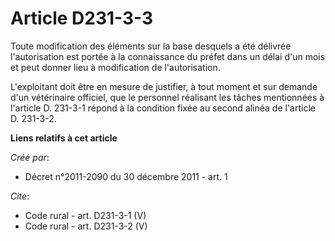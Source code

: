 # Article D231-3-3

Toute modification des éléments sur la base desquels a été délivrée l'autorisation est portée à la connaissance du préfet
dans un délai d'un mois et peut donner lieu à modification de l'autorisation. 

L'exploitant doit être en mesure de justifier, à tout moment et sur demande d'un vétérinaire officiel, que le personnel
réalisant les tâches mentionnées à l'article D. 231-3-1 répond à la condition fixée au second alinéa de l'article D. 231-3-2.

**Liens relatifs à cet article**

_Créé par_:

  - Décret n°2011-2090 du 30 décembre 2011 - art. 1

_Cite_:

  - Code rural - art. D231-3-1 (V)
  - Code rural - art. D231-3-2 (V)

